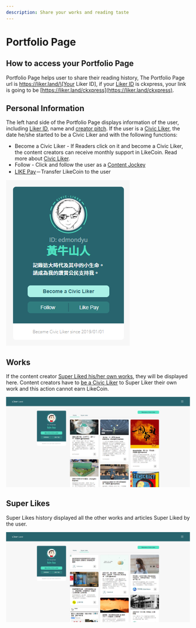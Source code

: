 ```yaml
---
description: Share your works and reading taste
---
```


# Portfolio Page

## How to access your Portfolio Page

Portfolio Page helps user to share their reading history, The Portfolio Page url is https://liker.land/\[Your Liker ID\], if your [Liker ID](https://docs.like.co/user-guide/liker-id) is ckxpress, your link is going to be [https://liker.land/ckxpress](https://liker.land/ckxpress). 

## Personal Information

The left hand side of the Portfolio Page displays information of the user, including [Liker ID](../liker-id/), name and [creator pitch](creators-pitch.md). If the user is a [Civic Liker](../civic-liker/), the date he/she started to be a Civic Liker and with the following functions:

* Become a Civic Liker - If Readers click on it and become a Civic Liker, the content creators can receive monthly support in LikeCoin. Read more about [Civic Liker](../civic-liker/). 
* Follow - Click and follow the user as a [Content Jockey](../liker-land/superlike.md)
* [LIKE Pay](../../developer/like-pay/)－Transfer LikeCoin to the user

![](../../.gitbook/assets/likerid-avatar-en.png)

## Works

If the content creator [Super Liked his/her own works](../liker-land/superlike.md), they will be displayed here. Content creators have to [be a Civic Liker](../civic-liker/) to Super Liker their own work and this action cannot earn LikeCoin.

![](../../.gitbook/assets/portfolio-page-1-en.png)

## Super Likes

Super Likes history displayed all the other works and articles Super Liked by the user.

![](../../.gitbook/assets/portfolio-page-2-en%20%281%29.png)

